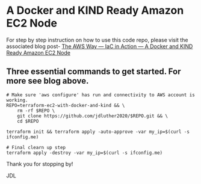 # A Docker and KIND Ready Amazon EC2 Node
For step by step instruction on how to use this code repo, please visit the associated blog post- [The AWS Way — IaC in Action — A Docker and KIND Ready Amazon EC2 Node](https://medium.com/the-aws-way/the-aws-way-iac-in-action-a-docker-and-kind-ready-amazon-ec2-node-a0e2d907f9ec)

##  Three essential commands to get started. For more see blog above.
```
# Make sure 'aws configure' has run and connectivity to AWS account is working.
REPO=terraform-ec2-with-docker-and-kind && \
    rm -rf $REPO \
    git clone https://github.com/jdluther2020/$REPO.git && \
    cd $REPO

terraform init && terraform apply -auto-approve -var my_ip=$(curl -s ifconfig.me)

# Final clearn up step
terraform apply -destroy -var my_ip=$(curl -s ifconfig.me)
```

Thank you for stopping by!

JDL
